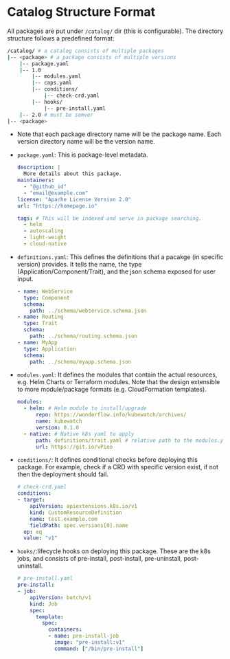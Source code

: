 # Catalog Structure Format

All packages are put under `/catalog/` dir (this is configurable). The directory structure follows a predefined format:

```bash
/catalog/ # a catalog consists of multiple packages 
|-- <package> # a package consists of multiple versions
    |-- package.yaml
    |-- 1.0
        |-- modules.yaml
        |-- caps.yaml
        |-- conditions/
            |-- check-crd.yaml
        |-- hooks/
            |-- pre-install.yaml
    |-- 2.0 # must be semver
|-- <package>
```

- Note that each package directory name will be the package name. Each version directory name will be the version name.

- `package.yaml`: This is package-level metadata.

  ```yaml
  description: |
    More details about this package.
  maintainers:
    - "@github_id"
    - "email@example.com"
  license: "Apache License Version 2.0"
  url: "https://homepage.io"

  tags: # This will be indexed and serve in package searching.
    - helm
    - autoscaling
    - light-weight
    - cloud-native
  ```

- `definitions.yaml`: This defines the definitions that a pacakge (in specific version) provides. It tells the name, the type (Application/Component/Trait), and the json schema exposed for user input.

  ```yaml
  - name: WebService
    type: Component
    schema:
      path: ../schema/webservice.schema.json
  - name: Routing
    type: Trait
    schema:
      path: ../schema/routing.schema.json
  - name: MyApp
    type: Application
    schema:
      path: ../schema/myapp.schema.json
  ```

- `modules.yaml`: It defines the modules that contain the actual resources, e.g. Helm Charts or Terraform modules. Note that the design extensible to more module/package formats (e.g. CloudFormation templates).

  ```yaml
  modules:
    - helm: # Helm module to install/upgrade
        repo: https://wonderflow.info/kubewatch/archives/
        name: kubewatch
        version: 0.1.0
    - native: # Native k8s yaml to apply
        path: definitions/trait.yaml # relative path to the modules.yaml
        url: https://git.io/vPieo
  ```

- `conditions/`: It defines conditional checks before deploying this package. For example, check if a CRD with specific version exist, if not then the deployment should fail.

  ```yaml
  # check-crd.yaml
  conditions:
  - target:
      apiVersion: apiextensions.k8s.io/v1
      kind: CustomResourceDefinition
      name: test.example.com
      fieldPath: spec.versions[0].name
    op: eq
    value: "v1"
  ```

- `hooks/`:lifecycle hooks on deploying this package. These are the k8s jobs, and consists of pre-install, post-install, pre-uninstall, post-uninstall.

  ```yaml
  # pre-install.yaml
  pre-install:
  - job:
      apiVersion: batch/v1
      kind: Job
      spec:
        template:
          spec:
            containers:
            - name: pre-install-job
              image: "pre-install:v1"
              command: ["/bin/pre-install"]
  ```

